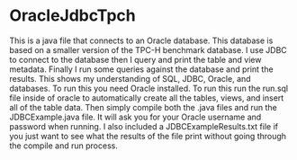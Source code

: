 OracleJdbcTpch
==============

This is a java file that connects to an Oracle database. This database is based on a smaller version of the TPC-H benchmark database. I use JDBC to connect to the database then I query and print the table and view metadata. Finally I run some queries against the database and print the results. This shows my understanding of SQL, JDBC, Oracle, and databases. To run this you need Oracle installed. To run this run the run.sql file inside of oracle to automatically create all the tables, views, and insert all of the table data. Then simply compile both the .java files and run the JDBCExample.java file. It will ask you for your Oracle username and password when running. I also included a JDBCExampleResults.txt file if you just want to see what the results of the file print without going through the compile and run process.
